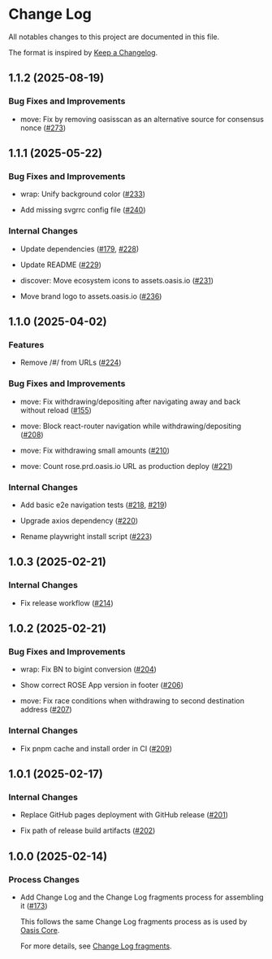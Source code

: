 # Change Log

All notables changes to this project are documented in this file.

The format is inspired by [Keep a Changelog].

[Keep a Changelog]: https://keepachangelog.com/en/1.0.0/

<!-- markdownlint-disable no-duplicate-heading -->

<!-- NOTE: towncrier will not alter content above the TOWNCRIER line below. -->

<!-- TOWNCRIER -->

## 1.1.2 (2025-08-19)

### Bug Fixes and Improvements

- move: Fix by removing oasisscan as an alternative source for consensus nonce
  ([#273](https://github.com/oasisprotocol/rose-app/issues/273))

## 1.1.1 (2025-05-22)

### Bug Fixes and Improvements

- wrap: Unify background color
  ([#233](https://github.com/oasisprotocol/rose-app/issues/233))

- Add missing svgrrc config file
  ([#240](https://github.com/oasisprotocol/rose-app/issues/240))

### Internal Changes

- Update dependencies
  ([#179](https://github.com/oasisprotocol/rose-app/issues/179),
   [#228](https://github.com/oasisprotocol/rose-app/issues/228))

- Update README
  ([#229](https://github.com/oasisprotocol/rose-app/issues/229))

- discover: Move ecosystem icons to assets.oasis.io
  ([#231](https://github.com/oasisprotocol/rose-app/issues/231))

- Move brand logo to assets.oasis.io
  ([#236](https://github.com/oasisprotocol/rose-app/issues/236))

## 1.1.0 (2025-04-02)

### Features

- Remove /#/ from URLs
  ([#224](https://github.com/oasisprotocol/rose-app/issues/224))

### Bug Fixes and Improvements

- move: Fix withdrawing/depositing after navigating away and back without reload
  ([#155](https://github.com/oasisprotocol/rose-app/issues/155))

- move: Block react-router navigation while withdrawing/depositing
  ([#208](https://github.com/oasisprotocol/rose-app/issues/208))

- move: Fix withdrawing small amounts
  ([#210](https://github.com/oasisprotocol/rose-app/issues/210))

- move: Count rose.prd.oasis.io URL as production deploy
  ([#221](https://github.com/oasisprotocol/rose-app/issues/221))

### Internal Changes

- Add basic e2e navigation tests
  ([#218](https://github.com/oasisprotocol/rose-app/issues/218),
   [#219](https://github.com/oasisprotocol/rose-app/issues/219))

- Upgrade axios dependency
  ([#220](https://github.com/oasisprotocol/rose-app/issues/220))

- Rename playwright install script
  ([#223](https://github.com/oasisprotocol/rose-app/issues/223))

## 1.0.3 (2025-02-21)

### Internal Changes

- Fix release workflow
  ([#214](https://github.com/oasisprotocol/rose-app/issues/214))

## 1.0.2 (2025-02-21)

### Bug Fixes and Improvements

- wrap: Fix BN to bigint conversion
  ([#204](https://github.com/oasisprotocol/rose-app/issues/204))

- Show correct ROSE App version in footer
  ([#206](https://github.com/oasisprotocol/rose-app/issues/206))

- move: Fix race conditions when withdrawing to second destination address
  ([#207](https://github.com/oasisprotocol/rose-app/issues/207))

### Internal Changes

- Fix pnpm cache and install order in CI
  ([#209](https://github.com/oasisprotocol/rose-app/issues/209))

## 1.0.1 (2025-02-17)

### Internal Changes

- Replace GitHub pages deployment with GitHub release
  ([#201](https://github.com/oasisprotocol/rose-app/issues/201))

- Fix path of release build artifacts
  ([#202](https://github.com/oasisprotocol/rose-app/issues/202))

## 1.0.0 (2025-02-14)

### Process Changes

- Add Change Log and the Change Log fragments process for assembling it
  ([#173](https://github.com/oasisprotocol/rose-app/issues/173))

  This follows the same Change Log fragments process as is used by [Oasis Core].

  For more details, see [Change Log fragments].

  [Oasis Core]: https://github.com/oasisprotocol/oasis-core
  [Change Log fragments]: .changelog/README.md
